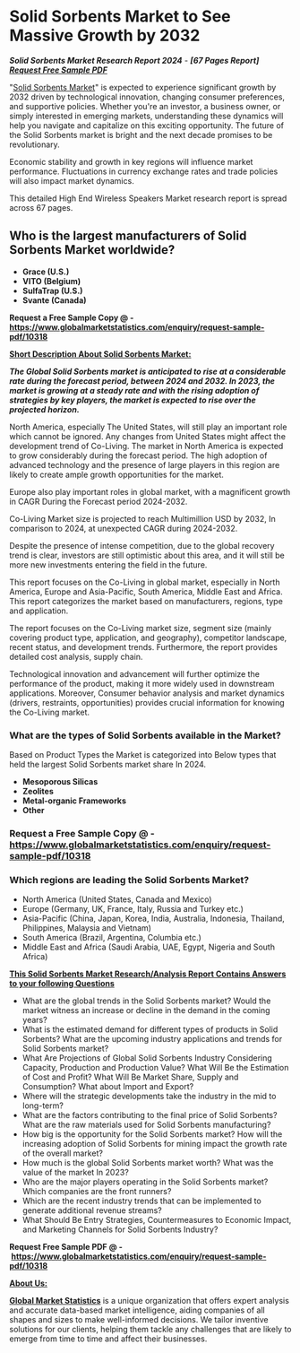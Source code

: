 <h1>Solid Sorbents Market to See Massive Growth by 2032</h1>
<p><em><strong>Solid Sorbents Market Research Report 2024</strong></em>&nbsp;-&nbsp;<em><strong>[67 Pages Report] </strong></em><em><strong><a href="https://www.globalmarketstatistics.com/enquiry/request-sample-pdf/10318">Request Free Sample PDF</a></strong></em></p>
<p>"<a href="https://www.globalmarketstatistics.com/market-reports/solid-sorbents-10318">Solid Sorbents Market</a>" is expected to experience significant growth by 2032 driven by technological innovation, changing consumer preferences, and supportive policies. Whether you're an investor, a business owner, or simply interested in emerging markets, understanding these dynamics will help you navigate and capitalize on this exciting opportunity. The future of the&nbsp;Solid Sorbents market is bright and the next decade promises to be revolutionary.</p>
<p>Economic stability and growth in key regions will influence market performance. Fluctuations in currency exchange rates and trade policies will also impact market dynamics.</p>
<p>This detailed&nbsp;High End Wireless Speakers Market research report is spread across 67 pages.</p>
<h2><strong>Who is the largest manufacturers of Solid Sorbents Market worldwide?</strong></h2>
<ul>
<li><strong>Grace (U.S.)</strong></li>
<li><strong>VITO (Belgium)</strong></li>
<li><strong>SulfaTrap (U.S.)</strong></li>
<li><strong>Svante (Canada)</strong></li>
</ul>
<p><strong>Request a Free Sample Copy @ - <a href="https://www.globalmarketstatistics.com/enquiry/request-sample-pdf/10318">https://www.globalmarketstatistics.com/enquiry/request-sample-pdf/10318</a></strong></p>
<p><strong><u>Short Description About Solid Sorbents Market:</u></strong></p>
<p><strong><em>The Global Solid Sorbents market is anticipated to rise at a considerable rate during the forecast period, between 2024 and 2032. In 2023, the market is growing at a steady rate and with the rising adoption of strategies by key players, the market is expected to rise over the projected horizon.</em></strong></p>
<p>North America, especially The United States, will still play an important role which cannot be ignored. Any changes from United States might affect the development trend of Co-Living. The market in North America is expected to grow considerably during the forecast period. The high adoption of advanced technology and the presence of large players in this region are likely to create ample growth opportunities for the market.</p>
<p>Europe also play important roles in global market, with a magnificent growth in CAGR During the Forecast period 2024-2032.</p>
<p>Co-Living Market size is projected to reach Multimillion USD by 2032, In comparison to 2024, at unexpected CAGR during 2024-2032.</p>
<p>Despite the presence of intense competition, due to the global recovery trend is clear, investors are still optimistic about this area, and it will still be more new investments entering the field in the future.</p>
<p>This report focuses on the Co-Living in global market, especially in North America, Europe and Asia-Pacific, South America, Middle East and Africa. This report categorizes the market based on manufacturers, regions, type and application.</p>
<p>The report focuses on the Co-Living market size, segment size (mainly covering product type, application, and geography), competitor landscape, recent status, and development trends. Furthermore, the report provides detailed cost analysis, supply chain.</p>
<p>Technological innovation and advancement will further optimize the performance of the product, making it more widely used in downstream applications. Moreover, Consumer behavior analysis and market dynamics (drivers, restraints, opportunities) provides crucial information for knowing the Co-Living market.</p>
<h3>What are the types of Solid Sorbents available in the Market?</h3>
<p>Based on Product Types the Market is categorized into Below types that held the largest Solid Sorbents market share In 2024.</p>
<ul>
<li><strong>Mesoporous Silicas</strong></li>
<li><strong>Zeolites</strong></li>
<li><strong>Metal-organic Frameworks</strong></li>
<li><strong>Other</strong></li>
</ul>
<h3>Request a Free Sample Copy @ - <a href="https://www.globalmarketstatistics.com/enquiry/request-sample-pdf/10318">https://www.globalmarketstatistics.com/enquiry/request-sample-pdf/10318</a></h3>
<h3>Which regions are leading the Solid Sorbents Market?</h3>
<ul>
<li>North America (United States, Canada and Mexico)</li>
<li>Europe (Germany, UK, France, Italy, Russia and Turkey etc.)</li>
<li>Asia-Pacific (China, Japan, Korea, India, Australia, Indonesia, Thailand, Philippines, Malaysia and Vietnam)</li>
<li>South America (Brazil, Argentina, Columbia etc.)</li>
<li>Middle East and Africa (Saudi Arabia, UAE, Egypt, Nigeria and South Africa)</li>
</ul>
<p><strong><u>This Solid Sorbents Market Research/Analysis Report Contains Answers to your following Questions</u></strong></p>
<ul>
<li>What are the global trends in the Solid Sorbents market? Would the market witness an increase or decline in the demand in the coming years?</li>
<li>What is the estimated demand for different types of products in Solid Sorbents? What are the upcoming industry applications and trends for Solid Sorbents market?</li>
<li>What Are Projections of Global Solid Sorbents Industry Considering Capacity, Production and Production Value? What Will Be the Estimation of Cost and Profit? What Will Be Market Share, Supply and Consumption? What about Import and Export?</li>
<li>Where will the strategic developments take the industry in the mid to long-term?</li>
<li>What are the factors contributing to the final price of Solid Sorbents? What are the raw materials used for Solid Sorbents manufacturing?</li>
<li>How big is the opportunity for the Solid Sorbents market? How will the increasing adoption of Solid Sorbents for mining impact the growth rate of the overall market?</li>
<li>How much is the global Solid Sorbents market worth? What was the value of the market In 2023?</li>
<li>Who are the major players operating in the Solid Sorbents market? Which companies are the front runners?</li>
<li>Which are the recent industry trends that can be implemented to generate additional revenue streams?</li>
<li>What Should Be Entry Strategies, Countermeasures to Economic Impact, and Marketing Channels for Solid Sorbents Industry?</li>
</ul>
<p><strong>Request Free Sample PDF @ -&nbsp;<a href="https://www.globalmarketstatistics.com/enquiry/request-sample-pdf/10318">https://www.globalmarketstatistics.com/enquiry/request-sample-pdf/10318</a></strong></p>
<p><strong><u>About Us:</u></strong></p>
<p><strong><a href="https://www.globalmarketstatistics.com/">Global Market Statistics</a></strong> is a unique organization that offers expert analysis and accurate data-based market intelligence, aiding companies of all shapes and sizes to make well-informed decisions. We tailor inventive solutions for our clients, helping them tackle any challenges that are likely to emerge from time to time and affect their businesses.</p>
